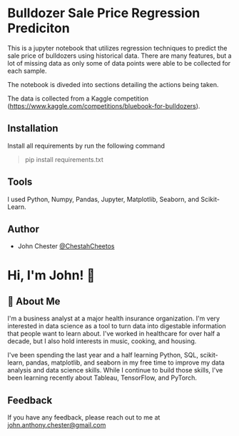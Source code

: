 
# Bulldozer Sale Price Regression Prediciton

This is a jupyter notebook that utilizes regression techniques to predict the sale price of bulldozers using historical data.  There are many features, but a lot of missing data as only some of data points were able to be collected for each sample.

The notebook is diveded into sections detailing the actions being taken.

The data is collected from a Kaggle competition (https://www.kaggle.com/competitions/bluebook-for-bulldozers).
## Installation
Install all requirements by run the following command

> pip install requirements.txt
>
## Tools
I used Python, Numpy, Pandas, Jupyter, Matplotlib, Seaborn, and Scikit-Learn.
    
## Author

- John Chester [@ChestahCheetos](https://www.github.com/ChestahCheetos)


# Hi, I'm John! 👋


## 🚀 About Me
I'm a business analyst at a major health insurance organization.  I'm very interested in data science as a tool to turn data into digestable information that people want to learn about.  I've worked in healthcare for over half a decade, but I also hold interests in music, cooking, and housing.

I've been spending the last year and a half learning Python, SQL, scikit-learn, pandas, matplotlib, and seaborn in my free time to improve my data analysis and data science skills.  While I continue to build those skills, I've been learning recently about Tableau, TensorFlow, and PyTorch.


## Feedback

If you have any feedback, please reach out to me at john.anthony.chester@gmail.com

